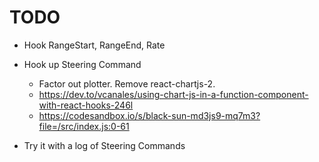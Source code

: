 # TODO

- Hook RangeStart, RangeEnd, Rate
- Hook up Steering Command

  - Factor out plotter. Remove react-chartjs-2.
  - https://dev.to/vcanales/using-chart-js-in-a-function-component-with-react-hooks-246l
  - https://codesandbox.io/s/black-sun-md3js9-mq7m3?file=/src/index.js:0-61

- Try it with a log of Steering Commands
